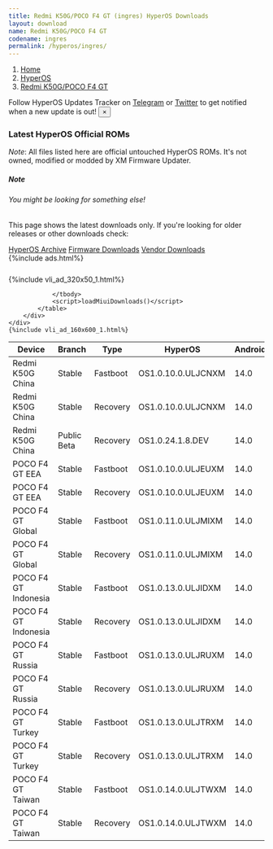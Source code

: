 ```yaml
---
title: Redmi K50G/POCO F4 GT (ingres) HyperOS Downloads
layout: download
name: Redmi K50G/POCO F4 GT
codename: ingres
permalink: /hyperos/ingres/
---
```

<nav aria-label="breadcrumb">
    <ol class="breadcrumb">
        <li class="breadcrumb-item"><a href="/">Home</a></li>
        <li class="breadcrumb-item"><a href="/hyperos/">HyperOS</a></li>
        <li class="breadcrumb-item active" aria-current="page"><a href="/hyperos/ingres/">Redmi K50G/POCO F4 GT</a></li>
    </ol>
</nav>
<div class="alert alert-primary alert-dismissible fade show" role="alert">
    Follow HyperOS Updates Tracker on <a href="https://t.me/MIUIUpdatesTracker" class="alert-link">Telegram</a>
     or <a href="https://twitter.com/MiFwUpdater" class="alert-link">Twitter</a> to get notified when a new update is out!
    <button type="button" class="close" data-dismiss="alert" aria-label="Close">
        <span aria-hidden="true">&times;</span>
    </button>
</div>

### Latest HyperOS Official ROMs
*Note*: All files listed here are official untouched HyperOS ROMs. It's not owned, modified or modded by XM Firmware Updater.
<div class="card">
  <div class="card-body">
    <h5 class="card-title">Note</h5>
    <h6 class="card-subtitle mb-2 text-muted">You might be looking for something else!</h6>
    <p class="card-text">This page shows the latest downloads only.
     If you're looking for older releases or other downloads check:</p>
    <a href="/archive/hyperos/ingres/" class="card-link">HyperOS Archive</a>
    <a href="/firmware/ingres/" class="card-link">Firmware Downloads</a>
    <a href="/vendor/ingres/" class="card-link">Vendor Downloads</a>
  </div>
</div>
{%include ads.html%}
<div class="row justify-content-center">
    <div class="col-10">
        <div class="table-responsive-md" style="margin-top: 25px;">
            {%include vli_ad_320x50_1.html%}
            <table id="miui" class="display dt-responsive nowrap compact table table-striped table-hover table-sm">
                <thead class="thead-dark">
                    <tr>
                        <th data-ref="device">Device</th>
                        <th data-ref="branch">Branch</th>
                        <th data-ref="type">Type</th>
                        <th data-ref="miui">HyperOS</th>
                        <th data-ref="android">Android</th>
                        <th data-ref="size">Size</th>
                        <th data-ref="size">Date</th>
                        <th data-ref="link">Link</th>
                    </tr>
                </thead>
                <tbody>
                <tr><td>Redmi K50G China</td><td>Stable</td><td>Fastboot</td><td>OS1.0.10.0.ULJCNXM</td><td>14.0</td><td>6.8 GB</td><td>2025-02-11</td><td><a href="/hyperos/ingres/stable/OS1.0.10.0.ULJCNXM/">Download</a></td></tr>
<tr><td>Redmi K50G China</td><td>Stable</td><td>Recovery</td><td>OS1.0.10.0.ULJCNXM</td><td>14.0</td><td>5.8 GB</td><td>2025-02-21</td><td><a href="/hyperos/ingres/stable/OS1.0.10.0.ULJCNXM/">Download</a></td></tr>
<tr><td>Redmi K50G China</td><td>Public Beta</td><td>Recovery</td><td>OS1.0.24.1.8.DEV</td><td>14.0</td><td>5.8 GB</td><td>2024-01-12</td><td><a href="/hyperos/ingres/public beta/OS1.0.24.1.8.DEV/">Download</a></td></tr>
<tr><td>POCO F4 GT EEA</td><td>Stable</td><td>Fastboot</td><td>OS1.0.10.0.ULJEUXM</td><td>14.0</td><td>6.2 GB</td><td>2025-01-21</td><td><a href="/hyperos/ingres/stable/OS1.0.10.0.ULJEUXM/">Download</a></td></tr>
<tr><td>POCO F4 GT EEA</td><td>Stable</td><td>Recovery</td><td>OS1.0.10.0.ULJEUXM</td><td>14.0</td><td>5.0 GB</td><td>2025-02-11</td><td><a href="/hyperos/ingres/stable/OS1.0.10.0.ULJEUXM/">Download</a></td></tr>
<tr><td>POCO F4 GT Global</td><td>Stable</td><td>Fastboot</td><td>OS1.0.11.0.ULJMIXM</td><td>14.0</td><td>6.5 GB</td><td>2025-02-26</td><td><a href="/hyperos/ingres/stable/OS1.0.11.0.ULJMIXM/">Download</a></td></tr>
<tr><td>POCO F4 GT Global</td><td>Stable</td><td>Recovery</td><td>OS1.0.11.0.ULJMIXM</td><td>14.0</td><td>5.2 GB</td><td>2025-03-07</td><td><a href="/hyperos/ingres/stable/OS1.0.11.0.ULJMIXM/">Download</a></td></tr>
<tr><td>POCO F4 GT Indonesia</td><td>Stable</td><td>Fastboot</td><td>OS1.0.13.0.ULJIDXM</td><td>14.0</td><td>6.4 GB</td><td>2025-02-26</td><td><a href="/hyperos/ingres/stable/OS1.0.13.0.ULJIDXM/">Download</a></td></tr>
<tr><td>POCO F4 GT Indonesia</td><td>Stable</td><td>Recovery</td><td>OS1.0.13.0.ULJIDXM</td><td>14.0</td><td>5.0 GB</td><td>2025-03-07</td><td><a href="/hyperos/ingres/stable/OS1.0.13.0.ULJIDXM/">Download</a></td></tr>
<tr><td>POCO F4 GT Russia</td><td>Stable</td><td>Fastboot</td><td>OS1.0.13.0.ULJRUXM</td><td>14.0</td><td>6.3 GB</td><td>2025-02-26</td><td><a href="/hyperos/ingres/stable/OS1.0.13.0.ULJRUXM/">Download</a></td></tr>
<tr><td>POCO F4 GT Russia</td><td>Stable</td><td>Recovery</td><td>OS1.0.13.0.ULJRUXM</td><td>14.0</td><td>5.0 GB</td><td>2025-03-07</td><td><a href="/hyperos/ingres/stable/OS1.0.13.0.ULJRUXM/">Download</a></td></tr>
<tr><td>POCO F4 GT Turkey</td><td>Stable</td><td>Fastboot</td><td>OS1.0.13.0.ULJTRXM</td><td>14.0</td><td>6.1 GB</td><td>2025-02-26</td><td><a href="/hyperos/ingres/stable/OS1.0.13.0.ULJTRXM/">Download</a></td></tr>
<tr><td>POCO F4 GT Turkey</td><td>Stable</td><td>Recovery</td><td>OS1.0.13.0.ULJTRXM</td><td>14.0</td><td>5.0 GB</td><td>2025-03-07</td><td><a href="/hyperos/ingres/stable/OS1.0.13.0.ULJTRXM/">Download</a></td></tr>
<tr><td>POCO F4 GT Taiwan</td><td>Stable</td><td>Fastboot</td><td>OS1.0.14.0.ULJTWXM</td><td>14.0</td><td>5.8 GB</td><td>2025-02-26</td><td><a href="/hyperos/ingres/stable/OS1.0.14.0.ULJTWXM/">Download</a></td></tr>
<tr><td>POCO F4 GT Taiwan</td><td>Stable</td><td>Recovery</td><td>OS1.0.14.0.ULJTWXM</td><td>14.0</td><td>4.9 GB</td><td>2025-03-07</td><td><a href="/hyperos/ingres/stable/OS1.0.14.0.ULJTWXM/">Download</a></td></tr>

                </tbody>
                <script>loadMiuiDownloads()</script>
            </table>
        </div>
    </div>
    {%include vli_ad_160x600_1.html%}
</div>
